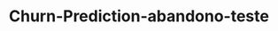 ---
schema: default
title: Churn-Prediction-abandono-teste
organization: ResponsibleAIML
notes: type = kedro_datasets.pandas.csv_dataset
resources:
  - name: Churn-Prediction-abandono-teste
    url: 'https://www.github.com/ResponsibleAIML/django-kedro/tree/main/kedro-projects/churn-prediction-kedro/data/01_raw/abandono_teste.csv'
    format: csv
category:
  - 01-raw
maintainer: 
maintainer_email: 
project:
  - Churn-Prediction
preview: |
  <table border="1" class="dataframe">
    <thead>
      <tr style="text-align: right;">
        <th></th>
        <th>RowNumber</th>
        <th>CustomerId</th>
        <th>Surname</th>
        <th>CreditScore</th>
        <th>Geography</th>
        <th>Gender</th>
        <th>Age</th>
        <th>Tenure</th>
        <th>Balance</th>
        <th>NumOfProducts</th>
        <th>HasCrCard</th>
        <th>IsActiveMember</th>
        <th>EstimatedSalary</th>
      </tr>
    </thead>
    <tbody>
      <tr>
        <th>0</th>
        <td>10001</td>
        <td>15798485</td>
        <td>Copley</td>
        <td>565</td>
        <td>France</td>
        <td>Male</td>
        <td>31</td>
        <td>1</td>
        <td>0.00</td>
        <td>1</td>
        <td>0</td>
        <td>1</td>
        <td>20443.08</td>
      </tr>
      <tr>
        <th>1</th>
        <td>10002</td>
        <td>15588959</td>
        <td>T'ang</td>
        <td>569</td>
        <td>France</td>
        <td>Male</td>
        <td>34</td>
        <td>4</td>
        <td>0.00</td>
        <td>1</td>
        <td>0</td>
        <td>1</td>
        <td>4045.90</td>
      </tr>
      <tr>
        <th>2</th>
        <td>10003</td>
        <td>15624896</td>
        <td>Ku</td>
        <td>669</td>
        <td>France</td>
        <td>Female</td>
        <td>20</td>
        <td>7</td>
        <td>0.00</td>
        <td>2</td>
        <td>1</td>
        <td>0</td>
        <td>128838.67</td>
      </tr>
      <tr>
        <th>3</th>
        <td>10004</td>
        <td>15639629</td>
        <td>McConnan</td>
        <td>694</td>
        <td>France</td>
        <td>Male</td>
        <td>39</td>
        <td>4</td>
        <td>173255.48</td>
        <td>1</td>
        <td>1</td>
        <td>1</td>
        <td>81293.10</td>
      </tr>
      <tr>
        <th>4</th>
        <td>10005</td>
        <td>15638852</td>
        <td>Ts'ui</td>
        <td>504</td>
        <td>Spain</td>
        <td>Male</td>
        <td>28</td>
        <td>10</td>
        <td>109291.36</td>
        <td>1</td>
        <td>1</td>
        <td>1</td>
        <td>187593.15</td>
      </tr>
      <tr>
        <th>5</th>
        <td>10006</td>
        <td>15645057</td>
        <td>Mackenzie</td>
        <td>776</td>
        <td>France</td>
        <td>Male</td>
        <td>29</td>
        <td>4</td>
        <td>0.00</td>
        <td>2</td>
        <td>0</td>
        <td>1</td>
        <td>88440.83</td>
      </tr>
      <tr>
        <th>6</th>
        <td>10007</td>
        <td>15687377</td>
        <td>Sharpe</td>
        <td>585</td>
        <td>France</td>
        <td>Male</td>
        <td>25</td>
        <td>7</td>
        <td>159301.00</td>
        <td>1</td>
        <td>1</td>
        <td>1</td>
        <td>39824.96</td>
      </tr>
      <tr>
        <th>7</th>
        <td>10008</td>
        <td>15795593</td>
        <td>Chuang</td>
        <td>651</td>
        <td>Germany</td>
        <td>Male</td>
        <td>24</td>
        <td>5</td>
        <td>158484.85</td>
        <td>1</td>
        <td>1</td>
        <td>1</td>
        <td>161234.90</td>
      </tr>
      <tr>
        <th>8</th>
        <td>10009</td>
        <td>15751848</td>
        <td>Seely</td>
        <td>672</td>
        <td>France</td>
        <td>Male</td>
        <td>45</td>
        <td>7</td>
        <td>0.00</td>
        <td>2</td>
        <td>0</td>
        <td>0</td>
        <td>174177.96</td>
      </tr>
      <tr>
        <th>9</th>
        <td>10010</td>
        <td>15702792</td>
        <td>Chienezie</td>
        <td>527</td>
        <td>France</td>
        <td>Male</td>
        <td>23</td>
        <td>8</td>
        <td>0.00</td>
        <td>2</td>
        <td>1</td>
        <td>0</td>
        <td>76589.04</td>
      </tr>
    </tbody>
  </table>
---
